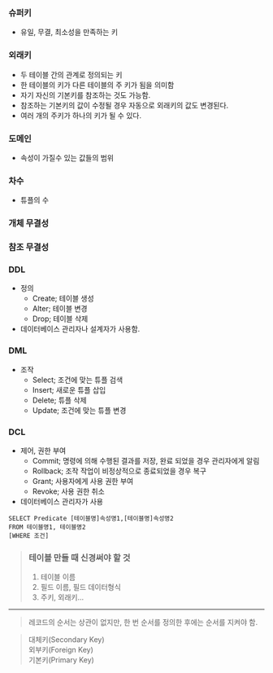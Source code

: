 ### 슈퍼키
- 유일, 무결, 최소성을 만족하는 키


### 외래키
- 두 테이블 간의 관계로 정의되는 키
- 한 테이블의 키가 다른 테이블의 주 키가 됨을 의미함
- 자기 자신의 기본키를 참조하는 것도 가능함.
- 참조하는 기본키의 값이 수정될 경우 자동으로 외래키의 값도 변경된다.
- 여러 개의 주키가 하나의 키가 될 수 있다.

### 도메인
  - 속성이 가질수 있는 값들의 범위

### 차수
  - 튜플의 수

### 개체 무결성

### 참조 무결성


### DDL
- 정의
  - Create; 테이블 생성
  - Alter; 테이블 변경
  - Drop; 테이블 삭제
- 데이터베이스 관리자나 설계자가 사용함.
### DML
- 조작
  - Select; 조건에 맞는 튜플 검색
  - Insert; 새로운 튜플 삽입
  - Delete; 튜플 삭제
  - Update; 조건에 맞는 튜플 변경  

### DCL
- 제어, 권한 부여
  - Commit; 명령에 의해 수행된 결과를 저장, 완료 되었을 경우 관리자에게 알림
  - Rollback; 조작 작업이 비정상적으로 종료되었을 경우 복구
  - Grant; 사용자에게 사용 권한 부여
  - Revoke; 사용 권한 취소
- 데이터베이스 관리자가 사용

```
SELECT Predicate [테이블명]속성명1,[테이블명]속성명2
FROM 테이블명1, 테이블명2
[WHERE 조건]
```


> ### 테이블 만들 때 신경써야 할 것
> 1. 테이블 이름
> 2. 필드 이름, 필드 데이터형식
> 3. 주키, 외래키...


---
> 레코드의 순서는 상관이 없지만, 한 번 순서를 정의한 후에는 순서를 지켜야 함.


> 대체키(Secondary Key)  
> 외부키(Foreign Key)  
> 기본키(Primary Key)
